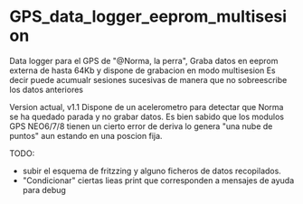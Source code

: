 # GPS_data_logger_eeprom_multisesion
Data logger para el GPS de "@Norma, la perra", 
Graba datos en eeprom externa de hasta 64Kb y dispone de grabacion en modo multisesion
Es decir puede acumualr sesiones sucesivas de manera que no sobreescribe los datos anteriores

Version actual,  v1.1
Dispone de un acelerometro para detectar que Norma se ha quedado parada y no grabar datos.
Es bien sabido que los modulos GPS NEO6/7/8 tienen un cierto error de deriva lo genera "una nube de puntos" aun estando en una poscion fija.


TODO: 
* subir el esquema de fritzzing y alguno ficheros de datos recopilados.
* "Condicionar" ciertas lieas print que corresponden a mensajes de ayuda para debug
